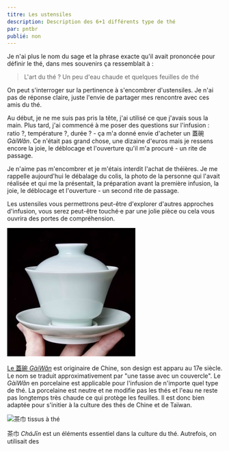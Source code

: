 ```yaml
---
titre: Les ustensiles
description: Description des 6+1 différents type de thé
par: pntbr
publié: non
---
```


Je n'ai plus le nom du sage et la phrase exacte qu'il avait prononcée pour définir le thé, dans mes souvenirs ça ressemblait à :

> L'art du thé ? Un peu d'eau chaude et quelques feuilles de thé

On peut s'interroger sur la pertinence à s'encombrer d'ustensiles. Je n'ai pas de réponse claire, juste l'envie de partager mes rencontre avec ces amis du thé.

Au début, je ne me suis pas pris la tête, j'ai utilisé ce que j'avais sous la main. Plus tard, j'ai commencé à me poser des questions sur l'infusion : ratio ?, température ?, durée ? - ça m'a donné envie d'acheter un 蓋碗 _GàiWǎn_. Ce n'était pas grand chose, une dizaine d'euros mais je ressens encore la joie, le déblocage et l'ouverture qu'il m'a procuré - un rite de passage.

Je n'aime pas m'encombrer et je m'étais interdit l'achat de théières. Je me rappelle aujourd'hui le débalage du colis, la photo de la personne qui l'avait réalisée et qui me la présentait, la préparation avant la première infusion, la joie, le déblocage et l'ouverture - un second rite de passage.

Les ustensiles vous permettrons peut-être d'explorer d'autres approches d'infusion, vous serez peut-être touché·e par une jolie pièce ou cela vous ouvrira des portes de compréhension. 

![Gaiwan JingdeZhen](/assets/media/ustensiles_gaiwan.jpg)

[Le 蓋碗  _GàiWǎn_](../base/gai-wan-pao-fa) est originaire de Chine, son design est apparu au 17e siècle. Le nom se traduit approximativement par "une tasse avec un couvercle". Le _GàiWǎn_ en porcelaine est applicable pour l'infusion de n'importe quel type de thé. La porcelaine est neutre et ne modifie pas les thés et l'eau ne reste pas longtemps très chaude ce qui protège les feuilles. Il est donc bien adaptée pour s'initier à la culture des thés de Chine et de Taïwan.

![茶巾 tissus à thé](/assets/media/ustensiles_茶巾.jpg)

茶巾 _CháJīn_ est un éléments essentiel dans la culture du thé. Autrefois, on utilisait des 